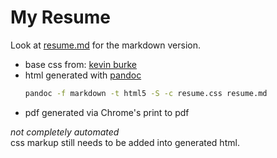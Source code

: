 # My Resume
Look at [resume.md](https://github.com/ab-su-rd/resume/blob/master/resume.md) for the markdown version.  

-	base css from: [kevin burke](http://kevinburke.bitbucket.org/markdowncss/)  
-	html generated with [pandoc](http://johnmacfarlane.net/pandoc/)  
	```bash
	pandoc -f markdown -t html5 -S -c resume.css resume.md
	```
-	pdf generated via Chrome's print to pdf  

*not completely automated*  
css markup still needs to be added into generated html.
